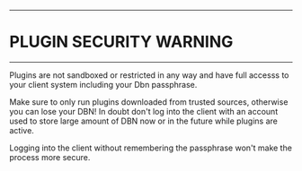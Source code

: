----
# PLUGIN SECURITY WARNING #

----
Plugins are not sandboxed or restricted in any way and have full accesss
to your client system including your Dbn passphrase.

Make sure to only run plugins downloaded from trusted sources, otherwise
you can lose your DBN! In doubt don't log into the client with an account
used to store large amount of DBN now or in the future while plugins
are active.

Logging into the client without remembering the passphrase won't make
the process more secure.